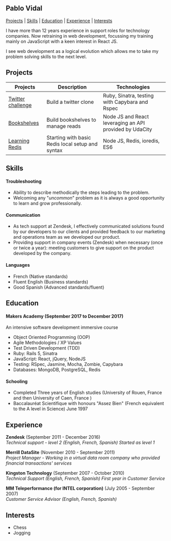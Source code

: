 ## Pablo Vidal

[Projects](https://github.com/Pablo123GitHub/CV#projects) | [Skills](https://github.com/Pablo123GitHub/CV#skills) | [Education](https://github.com/Pablo123GitHub/CV#education) | [Experience](https://github.com/Pablo123GitHub/CV#experience) | [Interests](https://github.com/Pablo123GitHub/CV#interests)

I have more than 12 years experience in support roles for technology companies. Now retraining in web development, focussing my training mainly on JavaScript with a keen interest in React JS.  

I see web development as a logical evolution which allows me to take my problem solving skills to the next level.

## Projects

Projects     | Description | Technologies
------------ | ------------- | -------------
[Twitter challenge](https://github.com/Pablo123GitHub/chitter-challenge)  | Build a twitter clone | Ruby, Sinatra, testing with Capybara and Rspec
[Bookshelves](https://github.com/Pablo123GitHub/UdaRead) | Build bookshelves to manage reads| Node JS and React leveraging an API provided by UdaCity
[Learning Redis](https://github.com/Pablo123GitHub/learning_redis) | Starting with basic Redis local setup and syntax| Node JS, Redis, ioredis, ES6 



## Skills

#### Troubleshooting

- Ability to describe methodically the steps leading to the problem.
- Welcoming any "*uncommon*" problem as it is always a good opportunity to learn and grow professionally.

#### Communication

- As tech support at Zendesk, I effectively communicated solutions found by our developers to our clients and provided feedback to our marketing and operations team as we developed our product.
- Providing support in company events (Zendesk) when necessary (once or twice a year): meeting customers to give support on the product developed by the company.


#### Languages

- French (Native standards)
- Fluent English (Business standards)
- Good Spanish (Advanced standards/fluent)

## Education

#### Makers Academy (September 2017 to December 2017)

An intensive software development immersive course

- Object Oriented Programming (OOP)
- Agile Methodologies / XP Values
- Test Driven Development (TDD)
- Ruby: Rails 5, Sinatra
- JavaScript: React, jQuery, NodeJS
- Testing: RSpec, Jasmine, Mocha, Zombie, Capybara
- Databases: MongoDB, PostgreSQL, Redis


#### Schooling

- Completed Three years of English studies (University of Rouen, France and then University of Caen, France )
- Baccalauréat Scientifique with honours "Assez Bien" (French equivalent to the A level in Science) June 1997


## Experience

**Zendesk** (September 2011 - December 2016)    
*Technical support - level 2 (English, French, Spanish) Started as level 1*

**Merrill DataSite** (November 2010 - September 2011)   
*Project Manager - Working in a virtual data room company who provided financial transactions' services*  

**Kingston Technology** (September 2007 - October 2010)   
*Technical Support (English, French, Spanish) First year in Customer Service*  

**MM Teleperformance (for INTEL corporation)** (July 2005 - September 2007)   
*Customer Service Advisor (English, French, Spanish)*  

## Interests

- Chess 
- Jogging
